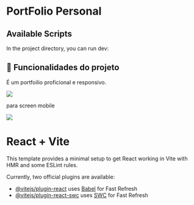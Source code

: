 
# PortFolio Personal
## Available Scripts

In the project directory, you can run dev:

## 🔨 Funcionalidades do projeto

É um portfoilio proficional e responsivo.

![](gif/portfolio-complete.gif)

para screen mobile

![](gif/mobile-portfolio.gif)
# React + Vite

This template provides a minimal setup to get React working in Vite with HMR and some ESLint rules.

Currently, two official plugins are available:

- [@vitejs/plugin-react](https://github.com/vitejs/vite-plugin-react/blob/main/packages/plugin-react/README.md) uses [Babel](https://babeljs.io/) for Fast Refresh
- [@vitejs/plugin-react-swc](https://github.com/vitejs/vite-plugin-react-swc) uses [SWC](https://swc.rs/) for Fast Refresh

